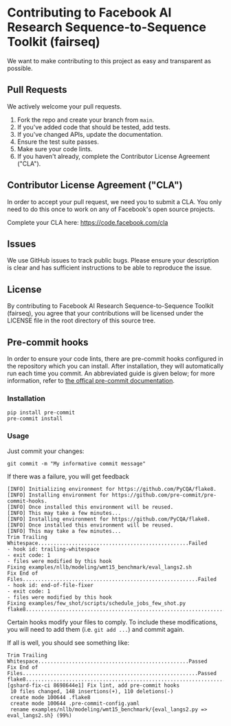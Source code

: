 # Contributing to Facebook AI Research Sequence-to-Sequence Toolkit (fairseq)
We want to make contributing to this project as easy and transparent as
possible.

## Pull Requests
We actively welcome your pull requests.

1. Fork the repo and create your branch from `main`.
2. If you've added code that should be tested, add tests.
3. If you've changed APIs, update the documentation.
4. Ensure the test suite passes.
5. Make sure your code lints.
6. If you haven't already, complete the Contributor License Agreement ("CLA").

## Contributor License Agreement ("CLA")
In order to accept your pull request, we need you to submit a CLA. You only need
to do this once to work on any of Facebook's open source projects.

Complete your CLA here: <https://code.facebook.com/cla>

## Issues
We use GitHub issues to track public bugs. Please ensure your description is
clear and has sufficient instructions to be able to reproduce the issue.

## License
By contributing to Facebook AI Research Sequence-to-Sequence Toolkit (fairseq),
you agree that your contributions will be licensed under the LICENSE file in
the root directory of this source tree.

## Pre-commit hooks
In order to ensure your code lints, there are pre-commit hooks configured in the repository which you can install.
After installation, they will automatically run each time you commit.
An abbreviated guide is given below; for more information, refer to [the offical pre-commit documentation](https://pre-commit.com/).

### Installation
```
pip install pre-commit
pre-commit install
```

### Usage
Just commit your changes:
```
git commit -m "My informative commit message"
```

If there was a failure, you will get feedback
```
[INFO] Initializing environment for https://github.com/PyCQA/flake8.
[INFO] Installing environment for https://github.com/pre-commit/pre-commit-hooks.
[INFO] Once installed this environment will be reused.
[INFO] This may take a few minutes...
[INFO] Installing environment for https://github.com/PyCQA/flake8.
[INFO] Once installed this environment will be reused.
[INFO] This may take a few minutes...
Trim Trailing Whitespace.................................................Failed
- hook id: trailing-whitespace
- exit code: 1
- files were modified by this hook
Fixing examples/nllb/modeling/wmt15_benchmark/eval_langs2.sh
Fix End of Files.........................................................Failed
- hook id: end-of-file-fixer
- exit code: 1
- files were modified by this hook
Fixing examples/few_shot/scripts/schedule_jobs_few_shot.py
flake8...................................................................Passed
```

Certain hooks modify your files to comply.
To include these modifications, you will need to add them (i.e. `git add ...`) and commit again.

If all is well, you should see something like:
```
Trim Trailing Whitespace.................................................Passed
Fix End of Files.........................................................Passed
flake8...................................................................Passed
[gshard-fix-ci 8698644e1] Fix lint, add pre-commit hooks
 10 files changed, 148 insertions(+), 110 deletions(-)
 create mode 100644 .flake8
 create mode 100644 .pre-commit-config.yaml
 rename examples/nllb/modeling/wmt15_benchmark/{eval_langs2.py => eval_langs2.sh} (99%)
 ```
